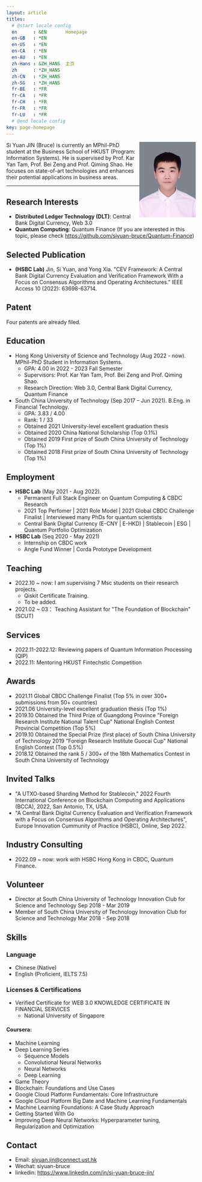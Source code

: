 ```yaml
---
layout: article
titles:
  # @start locale config
  en      : &EN       Homepage
  en-GB   : *EN
  en-US   : *EN
  en-CA   : *EN
  en-AU   : *EN
  zh-Hans : &ZH_HANS  主页
  zh      : *ZH_HANS
  zh-CN   : *ZH_HANS
  zh-SG   : *ZH_HANS
  fr-BE   : *FR
  fr-CA   : *FR
  fr-CH   : *FR
  fr-FR   : *FR
  fr-LU   : *FR
  # @end locale config
key: page-homepage
---
```


<img src= "./images/profile.jpg" align=right width="150"/>
Si Yuan JIN (Bruce) is currently an MPhil-PhD student at the Business School of HKUST (Program: Information Systems). He is supervised by Prof. Kar Yan Tam, Prof. Bei Zeng and Prof. Qiming Shao. He focuses on state-of-art technologies and enhances their potential applications in business areas. 

---

## **Research Interests**
- **Distributed Ledger Technology (DLT)**: Central Bank Digital Currency, Web 3.0
- **Quantum Computing**: Quantum Finance (If you are interested in this topic, please check https://github.com/siyuan-bruce/Quantum-Finance)

## **Selected Publication**
- **(HSBC Lab)** Jin, Si Yuan, and Yong Xia. "CEV Framework: A Central Bank Digital Currency Evaluation and Verification Framework With a Focus on Consensus Algorithms and Operating Architectures." IEEE Access 10 (2022): 63698-63714.

## **Patent**
Four patents are already filed.

## **Education**
- Hong Kong University of Science and Technology (Aug 2022 - now). MPhil-PhD Student in Information Systems.
  - GPA: 4.00 in 2022 - 2023 Fall Semester
  - Supervisors: Prof. Kar Yan Tam, Prof. Bei Zeng and Prof. Qiming Shao.
  - Research Direction: Web 3.0, Central Bank Digital Currency, Quantum Finance
- South China University of Technology (Sep 2017 – Jun 2021). B.Eng. in Financial Technology. 
  - GPA: 3.83 / 4.00 
  - Rank: 1 / 33
  - Obtained 2021 University-level excellent graduation thesis
  - Obtained 2020 China National Scholarship (Top 0.1%)
  - Obtained 2019 First prize of South China University of Technology (Top 1%)
  - Obtained 2018 First prize of South China University of Technology (Top 1%)


## **Employment**
- **HSBC Lab** (May 2021 - Aug 2022). 
  - Permanent Full Stack Engineer on Quantum Computing & CBDC Research
  - 2021 Top Perfomer \| 2021 Role Model \| 2021 Global CBDC Challenge Finalist \| Interviewed many PhDs for quantum scientists
  - Central Bank Digital Currency (E-CNY \| E-HKD) \| Stablecoin \| ESG \| Quantum Portfolio Optimization
- **HSBC Lab** (Seq 2020 - May 2021)
  - Internship on CBDC work
  - Angle Fund Winner \| Corda Prototype Development

## **Teaching**
- 2022.10 ~ now: I am supervising 7 Msc students on their research projects.
  - Qiskit Certificate Training. 
  - To be added.
- 2021.02 ~ 03： Teaching Assistant for "The Foundation of Blockchain" (SCUT)


## **Services**
- 2022.11-2022.12: Reviewing papers of Quantum Information Processing (QIP)
- 2022.11: Mentoring HKUST Fintechstic Competition

## **Awards**
- 2021.11 Global CBDC Challenge Finalist (Top 5% in over 300+ submissions from 50+ countries)
- 2021.06 University-level excellent graduation thesis (Top 1%)
- 2019.10 Obtained the Third Prize of Guangdong Province "Foreign Research Institute National Talent Cup" National English Contest Provincial Competition (Top 5%)
- 2019.10 Obtained the Special Prize (first place) of South China University of Technology 2019 "Foreign Research Institute Guocai Cup" National English Contest (Top 0.5%)
- 2018.12 Obtained the rank 5 / 300+ of the 18th Mathematics Contest in South China University of Technology

## **Invited Talks**
- "A UTXO-based Sharding Method for Stablecoin," 2022 Fourth International Conference on Blockchain Computing and Applications (BCCA), 2022, San Antonio, TX, USA.
- "A Central Bank Digital Currency Evaluation and Verification Framework with a Focus on Consensus Algorithms and Operating Architectures", Europe Innovation Cummunity of Practice (HSBC), Online, Sep 2022.

## Industry Consulting
- 2022.09 ~ now: work with HSBC Hong Kong in CBDC, Quantum Finance.

## **Volunteer**
- Director at South China University of Technology Innovation Club for Science and Technology
  Sep 2018 - Mar 2019
- Member of South China University of Technology Innovation Club for Science and Technology
  Mar 2018 - Sep 2018 

## **Skills**
### Language
- Chinese (Native)
- English (Proficient, IELTS 7.5)

### Licenses & Certifications
- Verified Certificate for WEB 3.0 KNOWLEDGE CERTIFICATE IN FINANCIAL SERVICES
  - National University of Singapore

#### Coursera:
- Machine Learning
- Deep Learning Series
  - Sequence Models
  - Convolutional Neural Networks 
  - Neural Networks
  - Deep Learning
- Game Theory
- Blockchain: Foundations and Use Cases
- Google Cloud Platform Fundamentals: Core Infrastructure
- Google Cloud Platform Big Date and Machine Learning Fundamentals
- Machine Learning Foundations: A Case Study Approach
- Getting Started With Go
- Improving Deep Neural Networks: Hyperparameter tuning, Regularization and Optimization
  
## **Contact**
- Email: siyuan.jin@connect.ust.hk
- Wechat: siyuan-bruce
- linkedin: https://www.linkedin.com/in/si-yuan-bruce-jin/

